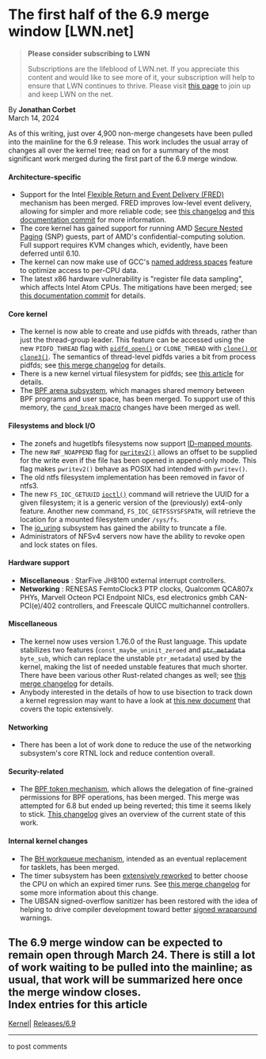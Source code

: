 # The first half of the 6.9 merge window [LWN.net]

> **Please consider subscribing to LWN**
> 
> Subscriptions are the lifeblood of LWN.net. If you appreciate this content and would like to see more of it, your subscription will help to ensure that LWN continues to thrive. Please visit [this page](/Promo/nst-nag1/subscribe) to join up and keep LWN on the net. 

By **Jonathan Corbet**  
March 14, 2024 

As of this writing, just over 4,900 non-merge changesets have been pulled into the mainline for the 6.9 release. This work includes the usual array of changes all over the kernel tree; read on for a summary of the most significant work merged during the first part of the 6.9 merge window.   


#### Architecture-specific

  * Support for the Intel [Flexible Return and Event Delivery (FRED)](https://www.intel.com/content/www/us/en/content-details/779982/flexible-return-and-event-delivery-fred-specification.html) mechanism has been merged. FRED improves low-level event delivery, allowing for simpler and more reliable code; see [this changelog](https://git.kernel.org/linus/720c85790753) and [this documentation commit](https://git.kernel.org/linus/51383e741b41) for more information. 
  * The core kernel has gained support for running AMD [Secure Nested Paging](https://www.amd.com/content/dam/amd/en/documents/epyc-business-docs/white-papers/SEV-SNP-strengthening-vm-isolation-with-integrity-protection-and-more.pdf) (SNP) guests, part of AMD's confidential-computing solution. Full support requires KVM changes which, evidently, have been deferred until 6.10. 
  * The kernel can now make use of GCC's [named address spaces](https://gcc.gnu.org/onlinedocs/gcc/Named-Address-Spaces.html) feature to optimize access to per-CPU data. 
  * The latest x86 hardware vulnerability is "register file data sampling", which affects Intel Atom CPUs. The mitigations have been merged; see [this documentation commit](https://git.kernel.org/linus/4e42765d1be0) for details. 



#### Core kernel

  * The kernel is now able to create and use pidfds with threads, rather than just the thread-group leader. This feature can be accessed using the new `PIDFD_THREAD` flag with [`pidfd_open()`](https://man7.org/linux/man-pages/man2/pidfd_open.2.html) or `CLONE_THREAD` with [`clone()` or `clone3()`](https://man7.org/linux/man-pages/man2/clone.2.html). The semantics of thread-level pidfds varies a bit from process pidfds; see [this merge changelog](https://git.kernel.org/linus/b5683a37c881) for details. 
  * There is a new kernel virtual filesystem for pidfds; see [this article](/Articles/963749/) for details. 
  * The [BPF arena subsystem](/Articles/961941/), which manages shared memory between BPF programs and user space, has been merged. To support use of this memory, the [`cond_break` macro](/Articles/964381/) changes have been merged as well. 



#### Filesystems and block I/O

  * The zonefs and hugetlbfs filesystems now support [ID-mapped mounts](/Articles/896255/). 
  * The new `RWF_NOAPPEND` flag for [`pwritev2()`](/Articles/670231/) allows an offset to be supplied for the write even if the file has been opened in append-only mode. This flag makes `pwritev2()` behave as POSIX had intended with `pwritev()`. 
  * The old ntfs filesystem implementation has been removed in favor of ntfs3. 
  * The new `FS_IOC_GETUUID` [`ioctl()`](https://man7.org/linux/man-pages/man2/ioctl.2.html) command will retrieve the UUID for a given filesystem; it is a generic version of the (previously) ext4-only feature. Another new command, `FS_IOC_GETFSSYSFSPATH`, will retrieve the location for a mounted filesystem under `/sys/fs`. 
  * The [io_uring](/Articles/776703/) subsystem has gained the ability to truncate a file. 
  * Administrators of NFSv4 servers now have the ability to revoke open and lock states on files. 



#### Hardware support

  * **Miscellaneous** : StarFive JH8100 external interrupt controllers. 
  * **Networking** : RENESAS FemtoClock3 PTP clocks, Qualcomm QCA807x PHYs, Marvell Octeon PCI Endpoint NICs, esd electronics gmbh CAN-PCI(e)/402 controllers, and Freescale QUICC multichannel controllers. 



#### Miscellaneous

  * The kernel now uses version 1.76.0 of the Rust language. This update stabilizes two features (`const_maybe_uninit_zeroed` and ~~`ptr_metadata`~~ `byte_sub`, which can replace the unstable `ptr_metadata`) used by the kernel, making the list of needed unstable features that much shorter. There have been various other Rust-related changes as well; see [this merge changelog](https://git.kernel.org/linus/8ede842f669b) for details. 
  * Anybody interested in the details of how to use bisection to track down a kernel regression may want to have a look at [this new document](https://git.kernel.org/linus/781296727646) that covers the topic extensively. 



#### Networking

  * There has been a lot of work done to reduce the use of the networking subsystem's core RTNL lock and reduce contention overall. 



#### Security-related

  * The [BPF token mechanism](/Articles/947173/), which allows the delegation of fine-grained permissions for BPF operations, has been merged. This merge was attempted for 6.8 but ended up being reverted; this time it seems likely to stick. [This changelog](https://git.kernel.org/linus/c8632acf193b) gives an overview of the current state of this work. 



#### Internal kernel changes

  * The [BH workqueue mechanism](/Articles/960041/), intended as an eventual replacement for tasklets, has been merged. 
  * The timer subsystem has been [extensively reworked](/Articles/913568/) to better choose the CPU on which an expired timer runs. See [this merge changelog](https://git.kernel.org/linus/d08c407f715f) for some more information about this change. 
  * The UBSAN signed-overflow sanitizer has been restored with the idea of helping to drive compiler development toward better [signed wraparound](/Articles/959189/) warnings. 



The 6.9 merge window can be expected to remain open through March 24. There is still a lot of work waiting to be pulled into the mainline; as usual, that work will be summarized here once the merge window closes.  
Index entries for this article  
---  
[Kernel](/Kernel/Index)| [Releases/6.9](/Kernel/Index#Releases-6.9)  
  


* * *

to post comments 

